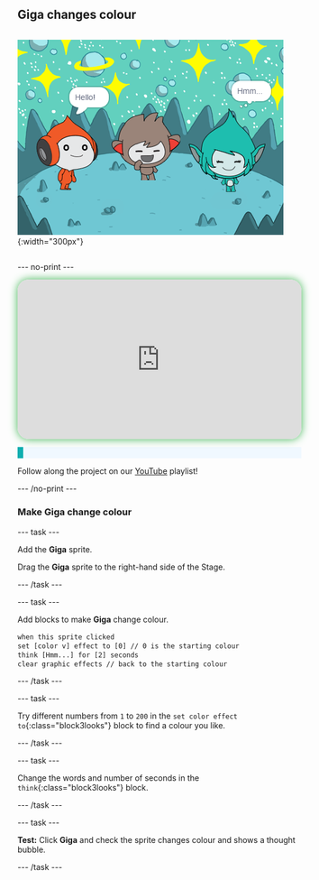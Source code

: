 ## Giga changes colour

<div style="display: flex; flex-wrap: wrap">
<div style="flex-basis: 200px; flex-grow: 1; margin-right: 15px;">

</div>
<div>

![The Giga sprite thinking, "Hmm...".](images/giga-step2.png){:width="300px"}

</div>
</div>

--- no-print ---

<div style="position: relative; width: 100%; aspect-ratio: 16 / 9; border-radius: 20px; box-shadow: 0 0 15px #3fb654; overflow: hidden;">
<iframe
    src="https://www.youtube.com/embed/_LvVMQjOfmY?rel=0&cc_load_policy=1"
    style="position: absolute; inset: 0; width: 100%; height: 100%; border: none;"
    allowfullscreen>
</iframe>
</div>

<p style="border-left: solid; border-width:10px; border-color: #0faeb0; background-color: aliceblue; padding: 10px;">

Follow along the project on our [YouTube](7) playlist!
</p>
--- /no-print ---

### Make Giga change colour

--- task ---

Add the **Giga** sprite. 

Drag the **Giga** sprite to the right-hand side of the Stage.

--- /task ---

--- task ---

Add blocks to make **Giga** change colour. 

```blocks3
when this sprite clicked
set [color v] effect to [0] // 0 is the starting colour
think [Hmm...] for [2] seconds 
clear graphic effects // back to the starting colour
```

--- /task ---

--- task ---

Try different numbers from `1` to `200` in the `set color effect to`{:class="block3looks"} block to find a colour you like. 

--- /task ---

--- task ---

Change the words and number of seconds in the `think`{:class="block3looks"} block.

--- /task ---

--- task ---

**Test:** Click **Giga** and check the sprite changes colour and shows a thought bubble.

--- /task ---